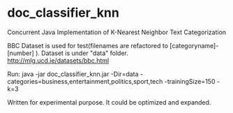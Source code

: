 # doc_classifier_knn

Concurrent Java Implementation of K-Nearest Neighbor Text Categorization

BBC Dataset is used for test(filenames are refactored to [categoryname]-[number] ). Dataset is under "data" folder.
http://mlg.ucd.ie/datasets/bbc.html

Run:
java -jar doc_classifier_knn.jar -Dir=data -categories=business,entertainment,politics,sport,tech -trainingSize=150 -k=3

Written for experimental purpose. It could be optimized and expanded.
